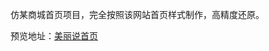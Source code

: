 仿某商城首页项目，完全按照该网站首页样式制作，高精度还原。

预览地址：[美丽说首页](https://zhoupenghui0913.github.io/meilishuo/index.html)
